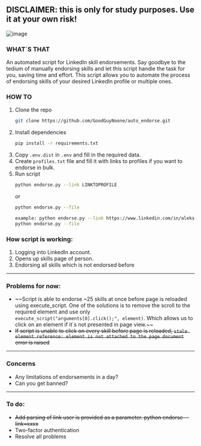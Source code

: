 ## DISCLAIMER: this is only for study purposes. Use it at your own risk!
![image](https://img.shields.io/badge/LinkedIn-0077B5?style=for-the-badge&logo=linkedin&logoColor=white
)

### WHAT`S THAT

An automated script for LinkedIn skill endorsements. Say goodbye to the tedium of manually endorsing skills and let this script handle the task for you, saving time and effort.
This script allows you to automate the process of endorsing skills of your desired LinkedIn profile or multiple ones.

### HOW TO


1. Clone the repo
   ```sh
   git clone https://github.com/GoodGuyNoone/auto_endorse.git
   ```
2. Install dependencies
   ```sh
   pip install -r requirements.txt
   ```
3. Copy `.env.dist` in `.env` and fill in the required data.
4. Create `profiles.txt` file and fill it with links to profiles if you want to endorse in bulk.
5. Run script
    ```sh
    python endorse.py --link LINKTOPROFILE
    ```
   or
   ```sh
   python endorse.py --file
   ```
   ```sh
   example: python endorse.py --link https://www.linkedin.com/in/aleksandr-churakov/
   python endorse.py --file
   ```
        
<h3>How script is working:</h3>

1. Logging into LinkedIn account.
2. Opens up skills page of person.
3. Endorsing all skills which is not endorsed before


----

<h3>Problems for now:</h3>

- ~~Script is able to endorse ~25 skills at once before page is reloaded using execute_script. One of the solutions is to remove the scroll to the required element and use only `execute_script("arguments[0].click();", element)`. Which allows us to click on an element if it`s not presented in page view.~~
- ~~If script is unable to click on every skill before page is reloaded, `stale element reference: element is not attached to the page document` error is raised~~

----
<h3>Concerns</h3>

- Any limitations of endorsements in a day?
- Can you get banned?

----

<h3>To do:</h3>

- ~~Add parsing of link user is provided as a parameter. python endorse --link=xxxx~~
- Two-factor authentication
- Resolve all problems
